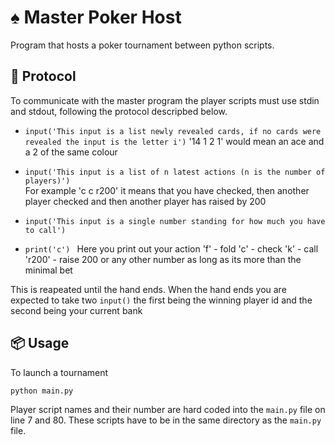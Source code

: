 # ♠️ Master Poker Host

Program that hosts a poker tournament between python scripts.

## 📝 Protocol

To communicate with the master program the player scripts must use stdin and stdout, following the protocol descripbed below.

- `input('This input is a list newly revealed cards, if no cards were revealed the input is the letter i')`
  '14 1 2 1' would mean an ace and a 2 of the same colour

- `input('This input is a list of n latest actions (n is the number of players)')`  
  For example 'c c r200' it means that you have checked, then another player checked and then another player has raised by 200

- `input('This input is a single number standing for how much you have to call')`

- `print('c') `
  Here you print out your action 'f' - fold 'c' - check 'k' - call 'r200' - raise 200 or any other number as long as its more than the minimal bet

This is reapeated until the hand ends.
When the hand ends you are expected to take two `input()` the first being the winning player id and the second being your current bank

## 📦 Usage

To launch a tournament

```bash
python main.py
```

Player script names and their number are hard coded into the `main.py` file on line 7 and 80. These scripts have to be in the same directory as the `main.py` file.
